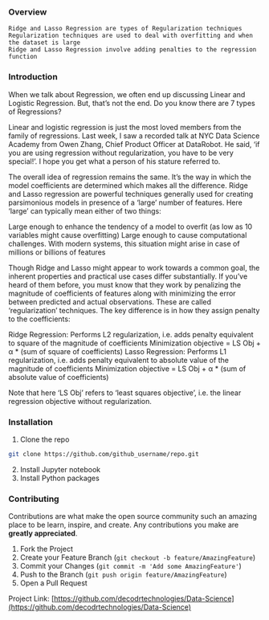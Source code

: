 ### Overview

    Ridge and Lasso Regression are types of Regularization techniques
    Regularization techniques are used to deal with overfitting and when the dataset is large
    Ridge and Lasso Regression involve adding penalties to the regression function
    
    
### Introduction

When we talk about Regression, we often end up discussing Linear and Logistic Regression. But, that’s not the end. Do you know there are 7 types of Regressions?

Linear and logistic regression is just the most loved members from the family of regressions.  Last week, I saw a recorded talk at NYC Data Science Academy from Owen Zhang, Chief Product Officer at DataRobot. He said, ‘if you are using regression without regularization, you have to be very special!’. I hope you get what a person of his stature referred to.

The overall idea of regression remains the same. It’s the way in which the model coefficients are determined which makes all the difference.
Ridge and Lasso regression are powerful techniques generally used for creating parsimonious models in presence of a ‘large’ number of features. Here ‘large’ can typically mean either of two things:

Large enough to enhance the tendency of a model to overfit (as low as 10 variables might cause overfitting)
Large enough to cause computational challenges. With modern systems, this situation might arise in case of millions or billions of features

Though Ridge and Lasso might appear to work towards a common goal, the inherent properties and practical use cases differ substantially. If you’ve heard of them before, you must know that they work by penalizing the magnitude of coefficients of features along with minimizing the error between predicted and actual observations. These are called ‘regularization’ techniques. The key difference is in how they assign penalty to the coefficients:

Ridge Regression:
        Performs L2 regularization, i.e. adds penalty equivalent to square of the magnitude of coefficients
        Minimization objective = LS Obj + α * (sum of square of coefficients)
Lasso Regression:
        Performs L1 regularization, i.e. adds penalty equivalent to absolute value of the magnitude of coefficients
        Minimization objective = LS Obj + α * (sum of absolute value of coefficients)

Note that here ‘LS Obj’ refers to ‘least squares objective’, i.e. the linear regression objective without regularization.


### Installation
 
1. Clone the repo
```sh
git clone https://github.com/github_username/repo.git
```
2. Install Jupyter notebook
3. Install Python packages


### Contributing

Contributions are what make the open source community such an amazing place to be learn, inspire, and create. Any contributions you make are **greatly appreciated**.

1. Fork the Project
2. Create your Feature Branch (`git checkout -b feature/AmazingFeature`)
3. Commit your Changes (`git commit -m 'Add some AmazingFeature'`)
4. Push to the Branch (`git push origin feature/AmazingFeature`)
5. Open a Pull Request


Project Link: [https://github.com/decodrtechnologies/Data-Science](https://github.com/decodrtechnologies/Data-Science)
